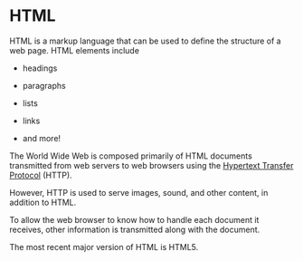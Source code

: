 # HTML



HTML is a markup language that can be used to define the structure of a web page. HTML elements include



* headings

* paragraphs

* lists

* links

* and more!



The World Wide Web is composed primarily of HTML documents transmitted from web servers to web browsers using the [Hypertext Transfer Protocol](/wiki/HTTP) (HTTP).  

However, HTTP is used to serve images, sound, and other content, in addition to HTML.  

To allow the web browser to know how to handle each document it receives, other information is transmitted along with the document.  



The most recent major version of HTML is HTML5.